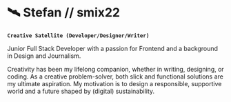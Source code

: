 # 🛰️ Stefan // smix22

**`Creative Satellite (Developer/Designer/Writer)`**

Junior Full Stack Developer with a passion for Frontend and a background in Design and Journalism.

Creativity has been my lifelong companion, whether in writing, designing, or coding. As a creative problem-solver, both slick and functional solutions are my ultimate aspiration. My motivation is to design a responsible, supportive world and a future shaped by (digital) sustainability.

<!--
**smix22/smix22** is a ✨ _special_ ✨ repository because its `README.md` (this file) appears on your GitHub profile.

Here are some ideas to get you started:

- 🔭 I’m currently working on ...
- 🌱 I’m currently learning ...
- 👯 I’m looking to collaborate on ...
- 🤔 I’m looking for help with ...
- 💬 Ask me about ...
- 📫 How to reach me: ...
- 😄 Pronouns: ...
- ⚡ Fun fact: ...
-->
